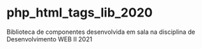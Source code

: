 # php_html_tags_lib_2020

Biblioteca de componentes desenvolvida em sala na disciplina de Desenvolvimento WEB II 2021
